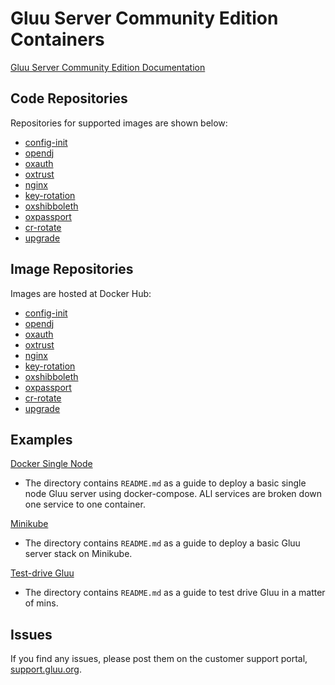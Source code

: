 # Gluu Server Community Edition Containers

[Gluu Server Community Edition Documentation](https://gluu.org/docs/ce/4.0.0)

## Code Repositories

Repositories for supported images are shown below:

- [config-init](http://github.com/GluuFederation/docker-config-init)
- [opendj](http://github.com/GluuFederation/docker-opendj)
- [oxauth](http://github.com/GluuFederation/docker-oxauth)
- [oxtrust](http://github.com/GluuFederation/docker-oxtrust)
- [nginx](http://github.com/GluuFederation/docker-nginx)
- [key-rotation](https://github.com/GluuFederation/docker-key-rotation)
- [oxshibboleth](https://github.com/GluuFederation/docker-oxshibboleth)
- [oxpassport](https://github.com/GluuFederation/docker-oxPassport)
- [cr-rotate](https://github.com/GluuFederation/docker-cr-rotate)
- [upgrade](https://github.com/GluuFederation/docker-upgrade)

## Image Repositories

Images are hosted at Docker Hub:

- [config-init](https://hub.docker.com/r/gluufederation/config-init)
- [opendj](https://hub.docker.com/r/gluufederation/opendj)
- [oxauth](https://hub.docker.com/r/gluufederation/oxauth)
- [oxtrust](https://hub.docker.com/r/gluufederation/oxtrust)
- [nginx](https://hub.docker.com/r/gluufederation/nginx)
- [key-rotation](https://hub.docker.com/r/gluufederation/key-rotation)
- [oxshibboleth](https://hub.docker.com/r/gluufederation/oxshibboleth)
- [oxpassport](https://hub.docker.com/r/gluufederation/oxpassport)
- [cr-rotate](https://hub.docker.com/r/gluufederation/cr-rotate)
- [upgrade](https://hub.docker.com/r/gluufederation/upgrade)

## Examples

[Docker Single Node](./examples/single-host/)

- The directory contains `README.md` as a guide to deploy a basic single node Gluu server using docker-compose. ALl services are broken down one service to one container.

[Minikube](./examples/kubernetes/minikube)

- The directory contains `README.md` as a guide to deploy a basic Gluu server stack on Minikube.

[Test-drive Gluu](./test-drive)

- The directory contains `README.md` as a guide to test drive Gluu in a matter of mins.

## Issues

If you find any issues, please post them on the customer support portal, [support.gluu.org](https://support.gluu.org).


